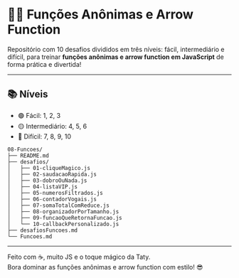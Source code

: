 # 🧙‍♂️ Funções Anônimas e Arrow Function

Repositório com 10 desafios divididos em três níveis: fácil, intermediário e difícil, para treinar **funções anônimas e arrow function em JavaScript** de forma prática e divertida!

---

## 📚 Níveis
- 🟢 Fácil: 1, 2, 3
- 🟡 Intermediário: 4, 5, 6
- 🔴 Difícil: 7, 8, 9, 10

```
08-Funcoes/
├── README.md
├── desafios/
│   ├── 01-cliqueMagico.js
│   ├── 02-saudacaoRapida.js
│   ├── 03-dobroOuNada.js
│   ├── 04-listaVIP.js
│   ├── 05-numerosFiltrados.js
│   ├── 06-contadorVogais.js
│   ├── 07-somaTotalComReduce.js
│   ├── 08-organizadorPorTamanho.js
│   ├── 09-funcaoQueRetornaFuncao.js
│   └── 10-callbackPersonalizado.js
├── desafiosFuncoes.md
└── Funcoes.md
```


---

Feito com ☕, muito JS e o toque mágico da Taty.  
Bora dominar as funções anônimas e arrow function com estilo! 😎